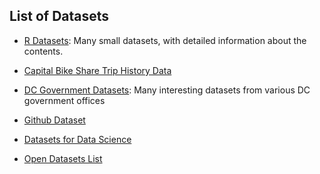 ## List of Datasets

- [R Datasets](http://vincentarelbundock.github.io/Rdatasets/datasets.html): Many small datasets, with detailed information about the contents.

- [Capital Bike Share Trip History Data](http://www.capitalbikeshare.com/trip-history-data)

- [DC Government Datasets](http://data.dc.gov/): Many interesting datasets from various DC government offices

- [Github Dataset](https://github.com/blog/1864-third-annual-github-data-challenge)

- [Datasets for Data Science](http://blog.revolutionanalytics.com/2014/03/data-sets-for-data-science.html)

- [Open Datasets List](http://datascience.berkeley.edu/open-data-sets/)

